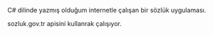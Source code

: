C# dilinde yazmış olduğum internetle çalışan bir sözlük uygulaması.

sozluk.gov.tr apisini kullanrak çalışıyor.
